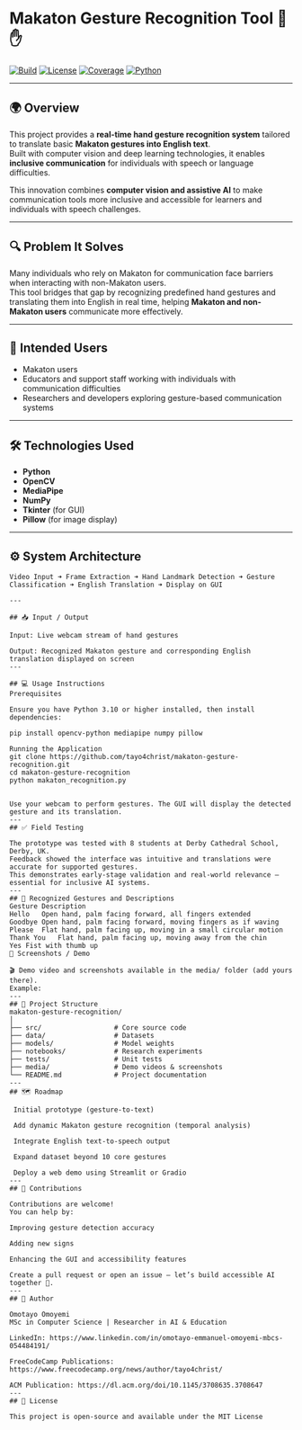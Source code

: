# Makaton Gesture Recognition Tool 🤖✋
[![Build](https://img.shields.io/badge/build-passing-brightgreen)](#)
[![License](https://img.shields.io/badge/license-MIT-blue)](#)
[![Coverage](https://img.shields.io/badge/coverage-80%25-green)](#)
[![Python](https://img.shields.io/badge/python-3.10%2B-yellow)](#)

---

## 🌍 Overview

This project provides a **real-time hand gesture recognition system** tailored to translate basic **Makaton gestures into English text**.  
Built with computer vision and deep learning technologies, it enables **inclusive communication** for individuals with speech or language difficulties.

This innovation combines **computer vision and assistive AI** to make communication tools more inclusive and accessible for learners and individuals with speech challenges.

---

## 🔍 Problem It Solves

Many individuals who rely on Makaton for communication face barriers when interacting with non-Makaton users.  
This tool bridges that gap by recognizing predefined hand gestures and translating them into English in real time, helping **Makaton and non-Makaton users** communicate more effectively.

---

## 👥 Intended Users

- Makaton users  
- Educators and support staff working with individuals with communication difficulties  
- Researchers and developers exploring gesture-based communication systems  

---

## 🛠️ Technologies Used

- **Python**
- **OpenCV**
- **MediaPipe**
- **NumPy**
- **Tkinter** (for GUI)
- **Pillow** (for image display)

---

## ⚙️ System Architecture

```text
Video Input ➜ Frame Extraction ➜ Hand Landmark Detection ➜ Gesture Classification ➜ English Translation ➜ Display on GUI

---

## 📥 Input / Output

Input: Live webcam stream of hand gestures

Output: Recognized Makaton gesture and corresponding English translation displayed on screen
---

## 💻 Usage Instructions
Prerequisites

Ensure you have Python 3.10 or higher installed, then install dependencies:

pip install opencv-python mediapipe numpy pillow

Running the Application
git clone https://github.com/tayo4christ/makaton-gesture-recognition.git
cd makaton-gesture-recognition
python makaton_recognition.py


Use your webcam to perform gestures. The GUI will display the detected gesture and its translation.
---
## ✅ Field Testing

The prototype was tested with 8 students at Derby Cathedral School, Derby, UK.
Feedback showed the interface was intuitive and translations were accurate for supported gestures.
This demonstrates early-stage validation and real-world relevance — essential for inclusive AI systems.
---
## 🧠 Recognized Gestures and Descriptions
Gesture	Description
Hello	Open hand, palm facing forward, all fingers extended
Goodbye	Open hand, palm facing forward, moving fingers as if waving
Please	Flat hand, palm facing up, moving in a small circular motion
Thank You	Flat hand, palm facing up, moving away from the chin
Yes	Fist with thumb up
📸 Screenshots / Demo

🎬 Demo video and screenshots available in the media/ folder (add yours there).
Example:
---
## 🧱 Project Structure
makaton-gesture-recognition/
│
├── src/                  # Core source code
├── data/                 # Datasets
├── models/               # Model weights
├── notebooks/            # Research experiments
├── tests/                # Unit tests
├── media/                # Demo videos & screenshots
└── README.md             # Project documentation
---
## 🗺️ Roadmap

 Initial prototype (gesture-to-text)

 Add dynamic Makaton gesture recognition (temporal analysis)

 Integrate English text-to-speech output

 Expand dataset beyond 10 core gestures

 Deploy a web demo using Streamlit or Gradio
---
## 🤝 Contributions

Contributions are welcome!
You can help by:

Improving gesture detection accuracy

Adding new signs

Enhancing the GUI and accessibility features

Create a pull request or open an issue — let’s build accessible AI together 💪.
---
## 🧠 Author

Omotayo Omoyemi
MSc in Computer Science | Researcher in AI & Education

LinkedIn: https://www.linkedin.com/in/omotayo-emmanuel-omoyemi-mbcs-054484191/

FreeCodeCamp Publications: https://www.freecodecamp.org/news/author/tayo4christ/

ACM Publication: https://dl.acm.org/doi/10.1145/3708635.3708647
---
## 📜 License

This project is open-source and available under the MIT License